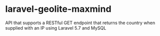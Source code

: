 # laravel-geolite-maxmind
API that supports a RESTful GET endpoint that returns the country when supplied with an IP using Laravel 5.7 and MySQL
